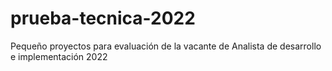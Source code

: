 # prueba-tecnica-2022
Pequeño proyectos para evaluación de la vacante de Analista de desarrollo e implementación 2022
